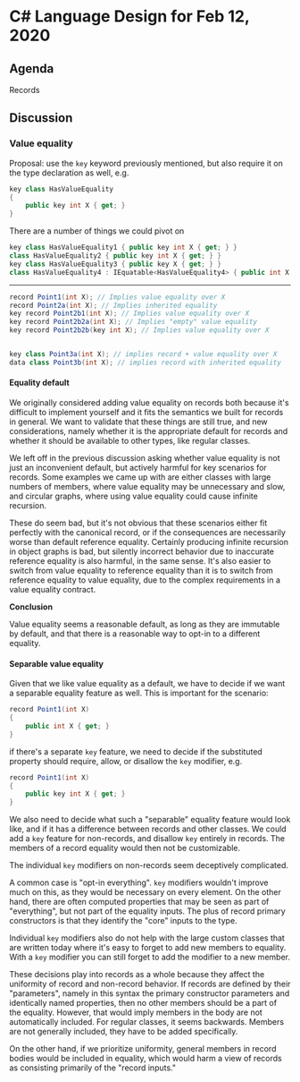 
# C# Language Design for Feb 12, 2020

## Agenda

Records

## Discussion

### Value equality

Proposal: use the `key` keyword previously mentioned, but also
require it on the type declaration as well, e.g. 

```C#
key class HasValueEquality
{
    public key int X { get; }
}
```

There are a number of things we could pivot on

```C#
key class HasValueEquality1 { public key int X { get; } }
class HasValueEquality2 { public key int X { get; } }
key class HasValueEquality3 { public key X { get; } }
class HasValueEquality4 : IEquatable<HasValueEquality4> { public int X { get; } }
```

----

```C#
record Point1(int X); // Implies value equality over X
record Point2a(int X); // Implies inherited equality
key record Point2b1(int X); // Implies value equality over X
key record Point2b2a(int X); // Implies "empty" value equality
key record Point2b2b(key int X); // Implies value equality over X


key class Point3a(int X); // implies record + value equality over X
data class Point3b(int X); // implies record with inherited equality
```

#### Equality default

We originally considered adding value equality on records both because it's difficult to
implement yourself and it fits the semantics we built for records in general. We want to validate
that these things are still true, and new considerations, namely whether it is the appropriate
default for records and whether it should be available to other types, like regular classes.

We left off in the previous discussion asking whether value equality is not just
an inconvenient default, but actively harmful for key scenarios for records. Some examples
we came up with are either classes with large numbers of members, where value equality may
be unnecessary and slow, and circular graphs, where using value equality could cause
infinite recursion.

These do seem bad, but it's not obvious that these scenarios either fit perfectly with the
canonical record, or if the consequences are necessarily worse than default reference equality.
Certainly producing infinite recursion in object graphs is bad, but silently incorrect behavior
due to inaccurate reference equality is also harmful, in the same sense. It's also easier
to switch from value equality to reference equality than it is to switch from reference equality
to value equality, due to the complex requirements in a value equality contract.

**Conclusion**

Value equality seems a reasonable default, as long as they are immutable by default, and that
there is a reasonable way to opt-in to a different equality.

#### Separable value equality

Given that we like value equality as a default, we have to decide if we want a separable equality
feature as well. This is important for the scenario:

```C#
record Point1(int X)
{
    public int X { get; }
}
```

if there's a separate `key` feature, we need to decide if the substituted property should
require, allow, or disallow the `key` modifier, e.g.

```C#
record Point1(int X)
{
    public key int X { get; }
}
```

We also need to decide what such a "separable" equality feature would look like, and if it has a
difference between records and other classes. We could add a `key` feature for non-records, and
disallow `key` entirely in records. The members of a record equality would then not be
customizable.

The individual `key` modifiers on non-records seem deceptively complicated.

A common case is "opt-in everything". `key` modifiers wouldn't improve much on this, as they
would be necessary on every element. On the other hand, there are often computed properties that
may be seen as part of "everything", but not part of the equality inputs. The plus of record
primary constructors is that they identify the "core" inputs to the type.

Individual `key` modifiers also do not help with the large custom classes that are written today
where it's easy to forget to add new members to equality. With a `key` modifier you can still
forget to add the modifier to a new member.

These decisions play into records as a whole because they affect the uniformity of record and
non-record behavior. If records are defined by their "parameters", namely in this syntax the
primary constructor parameters and identically named properties, then no other members should
be a part of the equality. However, that would imply members in the body are not automatically
included. For regular classes, it seems backwards. Members are not generally included, they have
to be added specifically. 

On the other hand, if we prioritize uniformity, general members in record bodies would be included
in equality, which would harm a view of records as consisting primarily of the "record inputs."